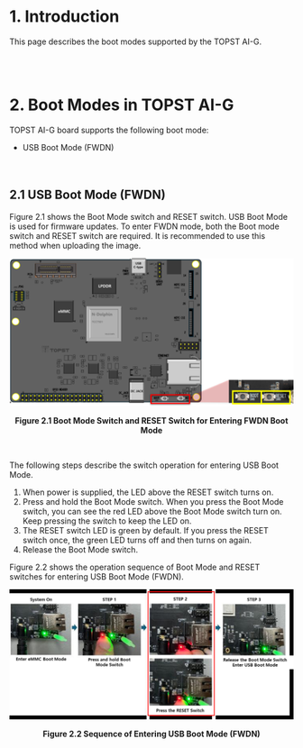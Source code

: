 # 1. Introduction
This page describes the boot modes supported by the TOPST AI-G.

<br/><br/>

# 2. Boot Modes in TOPST AI-G
TOPST AI-G board supports the following boot mode: 
- USB Boot Mode (FWDN)  
<br/><br/>

## 2.1 USB Boot Mode (FWDN) 
Figure 2.1 shows the Boot Mode switch and RESET switch. USB Boot Mode is used for firmware updates. To enter FWDN mode, both the Boot mode switch and RESET switch are required. It is recommended to use this method when uploading the image.

<p align="center"><img src="https://raw.githubusercontent.com/topst-development/Documentation/refs/heads/main/Assets/TOPST%20AI-G/Hardware/2.11%20AI-G%20Boot%20Mode.png" width="550"></p>
<p align="center"><strong>Figure 2.1 Boot Mode Switch and RESET Switch for Entering FWDN Boot Mode </strong></p><br/>

The following steps describe the switch operation for entering USB Boot Mode. 
1. When power is supplied, the LED above the RESET switch turns on. 
2. Press and hold the Boot Mode switch. When you press the Boot Mode switch, you can see the red LED above the Boot Mode switch turn on. Keep pressing the switch to keep the LED on. 
3. The RESET switch LED is green by default. If you press the RESET switch once, the green LED turns off and then turns on again. 
4. Release the Boot Mode switch. 

Figure 2.2 shows the operation sequence of Boot Mode and RESET switches for entering USB Boot Mode (FWDN). 

<p align="center"><img src="https://raw.githubusercontent.com/topst-development/Documentation/refs/heads/main/Assets/TOPST%20AI-G/Hardware/2.12%20AI-G%20Sequence.png"></p>
<p align="center"><strong>Figure 2.2 Sequence of Entering USB Boot Mode (FWDN)  </strong></p><br/>


